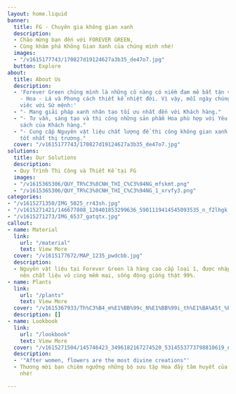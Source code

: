 ```yaml
---
layout: home.liquid
banner:
  title: FG - Chuyên gia không gian xanh
  description:
  - Chào mừng bạn đến với FOREVER GREEN,
  - Cùng khám phá Không Gian Xanh của chúng mình nhé!
  images:
  - "/v1615177743/170827d19124627a3b35_de47o7.jpg"
  button: Explore
about:
  title: About Us
  description:
  - 'Forever Green chúng mình là những cô nàng có niềm đam mê bất tận với Cỏ - Cây
    - Hoa - Lá và Phong cách thiết kế nhiệt đới. Vì vậy, mỗi ngày chúng mình đều làm
    việc với Sứ mệnh:'
  - "- Mang giải pháp xanh nhân tạo tối ưu nhất đến với Khách hàng."
  - "- Tư vấn, sáng tạo và thi công những sản phẩm Hoa phù hợp với Yêu cầu & Ngân
    sách của Khách hàng."
  - "- Cung cấp Nguyên vật liệu chất lượng để thi công không gian xanh với giá thành
    tốt nhất thị trường."
  cover: "/v1615177743/170827d19124627a3b35_de47o7.jpg"
solutions:
  title: Our Solutions
  description:
  - Quy Trình Thi Công và Thiết Kế tại FG
  images:
  - "/v1615365306/QUY_TR%C3%8CNH_THI_C%C3%94NG_mfskmt.png"
  - "/v1615365306/QUY_TR%C3%8CNH_THI_C%C3%94NG_1_xrvfy3.png"
categories:
- "/v1615271350/IMG_5025_rr43sh.jpg"
- "/v1615271421/146677808_120401853299636_5901119414545093535_n_f2lhgk.jpg"
- "/v1615271273/IMG_6537_gatqtx.jpg"
callout:
- name: Material
  link:
    url: "/material"
    text: View More
  cover: "/v1615177672/MAP_1235_pwdcbb.jpg"
  description:
  - Nguyên vật liệu tại Forever Green là hàng cao cấp loại 1, được nhập khẩu 100%
    nên chất liệu vô cùng mềm mại, sống động giống thật 99%.
- name: Plants
  link:
    url: "/plants"
    text: View More
  cover: "/v1615367933/Th%C3%B4_m%E1%BB%99c_N%E1%BB%99i_th%E1%BA%A5t_%E1%BA%A2nh_gh%C3%A9p_2_jsx77k.jpg"
  description: []
- name: Lookbook
  link:
    url: "/lookbook"
    text: View More
  cover: "/v1615271504/145746423_3496182167274520_5314553773798810619_n_rv9jer.jpg"
  description:
  - '"After women, flowers are the most divine creations"'
  - Thương mời bạn chiêm ngưỡng những bộ sưu tập Hoa đầy tâm huyết của Forever Green
    nhé!

---
```

